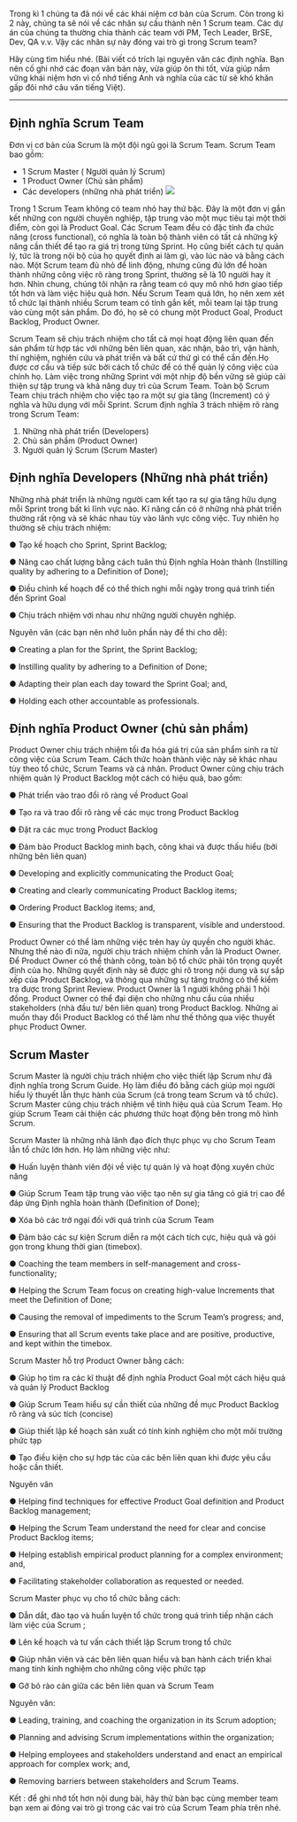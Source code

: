 Trong kì 1 chúng ta đã nói về các khái niệm cơ bản của Scrum. Còn trong kì 2 này, chúng ta sẽ nói về các nhân sự cấu thành nên 1 Scrum team.
Các dự án của chúng ta thường chia thành các team với PM, Tech Leader, BrSE, Dev, QA v.v. Vậy các nhân sự này đóng vai trò gì trong Scrum team?

Hãy cùng tìm hiểu nhé.
(Bài viết có trích lại nguyên văn các định nghĩa. Bạn nên cố ghi nhớ các đoạn văn bản này, vừa giúp ôn thi tốt, vừa giúp nắm vững khái niệm hơn vì cố nhớ tiếng Anh và nghĩa của các từ sẽ khó khăn gấp đôi nhớ câu văn tiếng Việt).

---


## **Định nghĩa Scrum Team**

Đơn vị cơ bản của Scrum là một đội ngũ gọi là Scrum Team. Scrum Team bao gồm:

- 1 Scrum Master ( Người quản lý Scrum)
- 1 Product Owner (Chủ sản phẩm)
- Các developers (những nhà phát triển)
![](https://images.viblo.asia/d035f69f-31af-40ab-b7b7-67a2a968488a.png)

Trong 1 Scrum Team không có team nhỏ hay thứ bậc. Đây là một đơn vị gắn kết những con người chuyên nghiệp, tập trung vào một mục tiêu tại một thời điểm, còn gọi là Product Goal. Các Scrum Team đều có đặc tính đa chức năng (cross functional), có nghĩa là toàn bộ thành viên có tất cả những kỹ năng cần thiết để tạo ra giá trị trong từng Sprint. Họ cũng biết cách tự quản lý, tức là trong nội bộ của họ quyết định ai làm gì, vào lúc nào và bằng cách nào. 
Một Scrum team đủ nhỏ để linh động, nhưng cũng đủ lớn để hoàn thành những công việc rõ ràng trong Sprint, thường sẽ là 10 người hay ít hơn. 
Nhìn chung, chúng tôi nhận ra rằng team có quy mô nhỏ hơn giao tiếp tốt hơn và làm việc hiệu quả hơn. Nếu Scrum Team quá lớn, họ nên xem xét tổ chức lại thành nhiều Scrum team có tính gắn kết, mỗi team lại tập trung vào cùng một sản phẩm. Do đó, họ sẽ có chung một Product Goal, Product Backlog, Product Owner.

Scrum Team sẽ chịu trách nhiệm cho tất cả mọi hoạt động liên quan đến sản phẩm từ hợp tác với những bên liên quan, xác nhận, bảo trì, vận hành, thí nghiệm, nghiên cứu và phát triển và bất cứ thứ gì có thể cần đến.Họ được cơ cấu và tiếp sức bởi cách tổ chức để có thể quản lý công việc của chính họ.   Làm việc trong những Sprint với một nhịp độ bền vững sẽ giúp cải thiện sự tập trung và khả năng duy trì của Scrum Team. Toàn bộ Scrum Team chịu trách nhiệm cho việc tạo ra một sự gia tăng (Increment) có ý nghĩa và hữu dụng với mỗi Sprint.
Scrum định nghĩa 3 trách nhiệm rõ ràng trong Scrum Team:

1. Những nhà phát triển (Developers)
2. Chủ sản phẩm (Product Owner)
3. Người quản lý Scrum (Scrum Master) 

## **Định nghĩa Developers (Những nhà phát triển)**

Những nhà phát triển là những người cam kết tạo ra sự gia tăng hữu dụng mỗi Sprint trong bất kì lĩnh vực nào. Kĩ năng cần có ở những nhà phát triển thường rất rộng và sẽ khác nhau tùy vào lãnh vực công việc. Tuy nhiên họ thường sẽ chịu trách nhiệm:

● Tạo kế hoạch cho Sprint, Sprint Backlog; 

● Nâng cao chất lượng bằng cách tuân thủ Định nghĩa Hoàn thành
(Instilling quality by adhering to a Definition of Done); 

● Điều chỉnh kế hoạch để có thể thích nghi mỗi ngày trong quá trình tiến đến Sprint Goal 

● Chịu trách nhiệm với nhau như những người chuyên nghiệp.

Nguyên văn (các  bạn nên nhớ luôn phần này để thi cho dễ):

● Creating a plan for the Sprint, the Sprint Backlog;

● Instilling quality by adhering to a Definition of Done; 

● Adapting their plan each day toward the Sprint Goal; and, 

● Holding each other accountable as professionals.

## **Định nghĩa Product Owner (chủ sản phẩm)**

Product Owner chịu trách nhiệm tối đa hóa giá trị của sản phẩm sinh ra từ công việc của Scrum Team. Cách thức hoàn thành việc này sẽ khác nhau tùy theo tổ chức, Scrum Teams và cá nhân.
Product Owner cũng chịu trách nhiệm quản lý Product Backlog một cách có hiệu quả, bao gồm:

● Phát triển vào trao đổi rõ ràng về Product Goal

● Tạo ra và trao đổi rõ ràng về các mục  trong Product Backlog

● Đặt ra các mục trong Product Backlog

● Đảm bảo Product Backlog minh bạch, công khai và được thấu hiểu (bởi những bên liên quan)


● Developing and explicitly communicating the Product Goal;

● Creating and clearly communicating Product Backlog items; 

● Ordering Product Backlog items; and, 

● Ensuring that the Product Backlog is transparent, visible and understood. 

Product Owner có thể  làm những việc trên hay ủy quyền cho người khác. Nhưng thế nào đi nữa, người chịu trách nhiệm chính vẫn là Product Owner. Để Product Owner có thể thành công, toàn bộ tổ chức phải tôn trọng quyết định của họ. Những quyết định này sẽ được ghi rõ trong nội dung và sự sắp xếp của Product Backlog, và thông qua những sự tăng trưởng có thể kiểm tra được trong Sprint Review. Product Owner là 1 người không phải 1 hội đồng. Product Owner có thể đại diện cho những nhu cầu của nhiều stakeholders (nhà đầu tư/ bên liên quan) trong Product Backlog. Những ai muốn thay đổi Product Backlog có thể làm như thế thông qua việc thuyết phục Product Owner. 

## **Scrum Master**

Scrum Master là người chịu trách nhiệm cho việc thiết lập Scrum như đã định nghĩa trong Scrum Guide. Họ làm điều đó bằng cách giúp mọi người hiểu lý thuyết lẫn thực hành của Scrum (cả trong team Scrum và tổ chức). Scrum Master cũng chịu trách nhiệm về tính hiệu quả của Scrum Team. Họ giúp Scrum Team cải thiện các phương thức hoạt động bên trong mô hình Scrum.

Scrum Master là những nhà lãnh đạo đích thực phục vụ cho Scrum Team lẫn tổ chức lớn hơn. Họ làm những việc như:


● Huấn luyện thành viên đội về việc tự quản lý và hoạt động xuyên chức năng

● Giúp Scrum Team tập trung vào việc tạo nên sự gia tăng có giá trị cao để đáp ứng Định nghĩa hoàn thành (Definition of Done);

● Xóa bỏ các trở ngại đối với quá trình của Scrum Team

● Đảm bảo các sự kiện Scrum diễn ra một cách tích cực, hiệu quả và gói gọn trong khung thời gian (timebox). 

● Coaching the team members in self-management and cross-functionality; 

● Helping the Scrum Team focus on creating high-value Increments that meet the Definition of Done;

● Causing the removal of impediments to the Scrum Team’s progress; and, 

● Ensuring that all Scrum events take place and are positive, productive, and kept within the timebox. 

Scrum Master hỗ trợ Product Owner bằng cách:

● Giúp họ tìm ra các kĩ thuật để định nghĩa Product Goal một cách hiệu quả và quản lý Product Backlog 

● Giúp Scrum Team hiểu sự cần thiết của những đề mục Product Backlog rõ ràng và súc tích (concise)

● Giúp thiết lập kế hoạch sản xuất có tính kinh nghiệm cho một môi trường phức tạp 

● Tạo điều kiện cho sự hợp tác của các bên liên quan khi được yêu cầu hoặc cần thiết.

Nguyên văn

● Helping find techniques for effective Product Goal definition and Product Backlog management; 

● Helping the Scrum Team understand the need for clear and concise Product Backlog items; 

● Helping establish empirical product planning for a complex environment; and, 

● Facilitating stakeholder collaboration as requested or needed.

Scrum Master phục vụ cho tổ chức bằng cách:

● Dẫn dắt, đào tạo và huấn luyện tổ chức trong quá trình tiếp nhận cách làm việc của Scrum ; 

● Lên kế hoạch và tư vấn cách thiết lập Scrum trong tổ chức 

● Giúp nhân viên và các bên liên quan hiểu và ban hành cách triển khai mang tính kinh nghiệm cho những công việc phức tạp 

● Gỡ bỏ rào cản giữa các bên liên quan và Scrum Team 

Nguyên văn:

● Leading, training, and coaching the organization in its Scrum adoption; 

● Planning and advising Scrum implementations within the organization; 

● Helping employees and stakeholders understand and enact an empirical approach for complex work; and, 

● Removing barriers between stakeholders and Scrum Teams. 

Kết : để ghi nhớ tốt hơn nội dung bài, hãy thử bàn bạc cùng member team bạn xem ai đóng vai trò gì trong các vai trò của Scrum Team phía trên nhé.